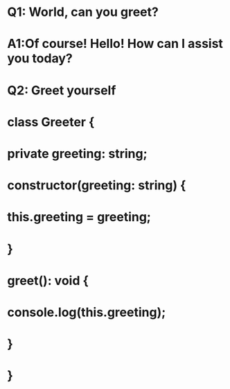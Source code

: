 # Q1: World, can you greet?

# A1:Of course! Hello! How can I assist you today?

# Q2: Greet yourself 
# class Greeter {
#    private greeting: string;

#    constructor(greeting: string) {
#        this.greeting = greeting;
#    }

#    greet(): void {
#        console.log(this.greeting);
#    }
# }
